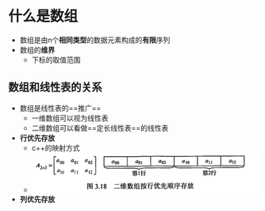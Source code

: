 # 什么是数组
- 数组是由n个**相同类型**的数据元素构成的**有限**序列
- 数组的**维界**
	- 下标的取值范围
## 数组和线性表的关系
- 数组是线性表的==推广==
	- 一维数组可以视为线性表
	- 二维数组可以看做==定长线性表==的线性表
- **行优先存放**
	- c++的映射方式
	- ![](attachments/Pasted%20image%2020221017195907.png)
- **列优先存放**

